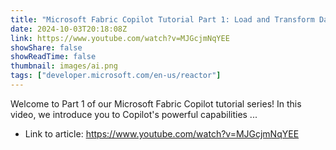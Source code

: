 ```yaml
---
title: "Microsoft Fabric Copilot Tutorial Part 1: Load and Transform Data Easily"
date: 2024-10-03T20:18:08Z
link: https://www.youtube.com/watch?v=MJGcjmNqYEE
showShare: false
showReadTime: false
thumbnail: images/ai.png
tags: ["developer.microsoft.com/en-us/reactor"]
---
```

Welcome to Part 1 of our Microsoft Fabric Copilot tutorial series! In this video, we introduce you to Copilot's powerful capabilities ...

- Link to article: https://www.youtube.com/watch?v=MJGcjmNqYEE